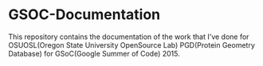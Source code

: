 # GSOC-Documentation
This repository contains the documentation of the work that I've done for OSUOSL(Oregon State University OpenSource Lab) PGD(Protein Geometry Database) for GSoC(Google Summer of Code) 2015.
